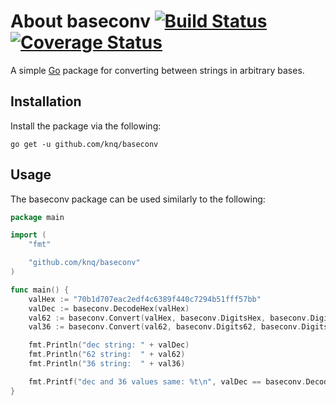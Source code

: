 # About baseconv [![Build Status](https://travis-ci.org/knq/baseconv.svg)](https://travis-ci.org/knq/baseconv) [![Coverage Status](https://coveralls.io/repos/knq/baseconv/badge.svg?branch=master&service=github)](https://coveralls.io/github/knq/baseconv?branch=master) #

A simple [Go](http://www.golang.org/project/) package for converting between
strings in arbitrary bases.

## Installation ##

Install the package via the following:

    go get -u github.com/knq/baseconv

## Usage ##

The baseconv package can be used similarly to the following:

```go
package main

import (
    "fmt"

    "github.com/knq/baseconv"
)

func main() {
    valHex := "70b1d707eac2edf4c6389f440c7294b51fff57bb"
    valDec := baseconv.DecodeHex(valHex)
    val62 := baseconv.Convert(valHex, baseconv.DigitsHex, baseconv.Digits62)
    val36 := baseconv.Convert(val62, baseconv.Digits62, baseconv.Digits36)

    fmt.Println("dec string: " + valDec)
    fmt.Println("62 string:  " + val62)
    fmt.Println("36 string:  " + val36)

    fmt.Printf("dec and 36 values same: %t\n", valDec == baseconv.Decode36(val36, baseconv.DigitsDec))
}
```
